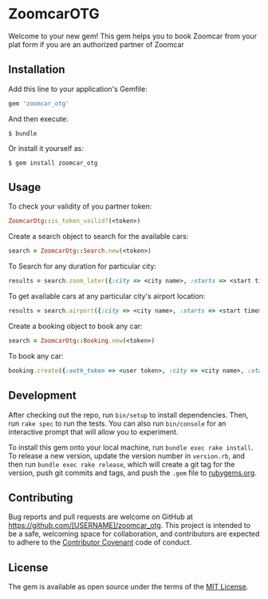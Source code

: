 # ZoomcarOTG

Welcome to your new gem! This gem helps you to book Zoomcar from your plat form if you are an authorized partner of Zoomcar

## Installation

Add this line to your application's Gemfile:

```ruby
gem 'zoomcar_otg'
```

And then execute:

    $ bundle

Or install it yourself as:

    $ gem install zoomcar_otg

## Usage

To check your validity of you partner token:

```ruby
ZoomcarOtg::is_token_vailid?(<token>)
```

Create a search object to search for the available cars:
```ruby
search = ZoomcarOtg::Search.new(<token>)
```

To Search for any duration for particular city:
```ruby
results = search.zoom_later({:city => <city name>, :starts => <start time>, :ends => <end time>})
```

To get available cars at any particular city's airport location:
```ruby
results = search.airport({:city => <city name>, :starts => <start time>, :ends => <end time>})
```
Create a booking object to book any car:
```ruby
search = ZoomcarOtg::Booking.new(<token>)
```

To book any car:
```ruby
booking.create({:auth_token => <user token>, :city => <city name>, :starts => <start time>, :ends => <end time>, :location_id => <location_id>, :cargroup_id => <car id>, :pricing_id => "pricing id"})
```

## Development

After checking out the repo, run `bin/setup` to install dependencies. Then, run `rake spec` to run the tests. You can also run `bin/console` for an interactive prompt that will allow you to experiment.

To install this gem onto your local machine, run `bundle exec rake install`. To release a new version, update the version number in `version.rb`, and then run `bundle exec rake release`, which will create a git tag for the version, push git commits and tags, and push the `.gem` file to [rubygems.org](https://rubygems.org).

## Contributing

Bug reports and pull requests are welcome on GitHub at https://github.com/[USERNAME]/zoomcar_otg. This project is intended to be a safe, welcoming space for collaboration, and contributors are expected to adhere to the [Contributor Covenant](http://contributor-covenant.org) code of conduct.


## License

The gem is available as open source under the terms of the [MIT License](http://opensource.org/licenses/MIT).

